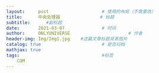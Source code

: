 ```yaml
---
layout:     post                    # 使用的布局（不需要改）
title:      中央处理器               # 标题 
subtitle:      #副标题
date:       2021-03-07              # 时间
author:     ONLYUNIVERSE                      # 作者
header-img: Img/Img1.jpg    #这篇文章标题背景图片
catalog: true                       # 是否归档
mathjax: true
tags:                               #标签
    COM
---
```


